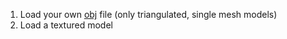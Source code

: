 1. Load your own [obj](http://www.scratchapixel.com/old/lessons/3d-advanced-lessons/obj-file-format/obj-file-format/) file (only triangulated, single mesh models)
1. Load a textured model
